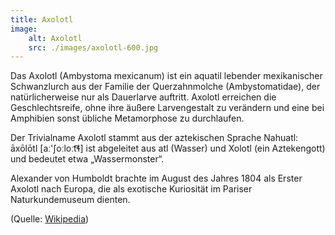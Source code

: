 ```yaml
---
title: Axolotl
image:
    alt: Axolotl
    src: ./images/axolotl-600.jpg
---
```


Das Axolotl (Ambystoma mexicanum) ist ein aquatil lebender mexikanischer Schwanzlurch aus der Familie der Querzahnmolche (Ambystomatidae), der natürlicherweise nur als Dauerlarve auftritt. Axolotl erreichen die Geschlechtsreife, ohne ihre äußere Larvengestalt zu verändern und eine bei Amphibien sonst übliche Metamorphose zu durchlaufen. 

Der Trivialname Axolotl stammt aus der aztekischen Sprache Nahuatl: āxōlōtl [aː'ʃoːloːt͡ɬ] ist abgeleitet aus atl (Wasser) und Xolotl (ein Aztekengott) und bedeutet etwa „Wassermonster“. 

Alexander von Humboldt brachte im August des Jahres 1804 als Erster Axolotl nach Europa, die als exotische Kuriosität im Pariser Naturkundemuseum dienten. 

(Quelle: [Wikipedia](https://de.wikipedia.org/wiki/Axolotl))
